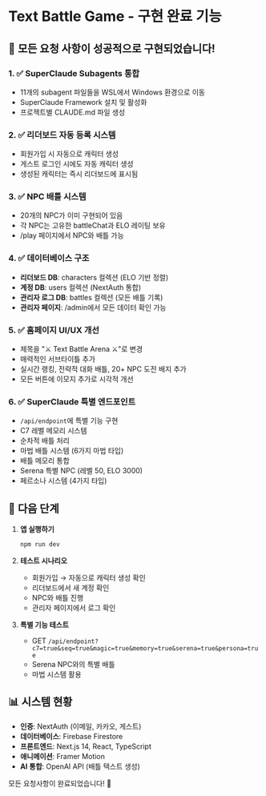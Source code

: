 # Text Battle Game - 구현 완료 기능

## 🎉 모든 요청 사항이 성공적으로 구현되었습니다!

### 1. ✅ SuperClaude Subagents 통합
- 11개의 subagent 파일들을 WSL에서 Windows 환경으로 이동
- SuperClaude Framework 설치 및 활성화
- 프로젝트별 CLAUDE.md 파일 생성

### 2. ✅ 리더보드 자동 등록 시스템
- 회원가입 시 자동으로 캐릭터 생성
- 게스트 로그인 시에도 자동 캐릭터 생성
- 생성된 캐릭터는 즉시 리더보드에 표시됨

### 3. ✅ NPC 배틀 시스템
- 20개의 NPC가 이미 구현되어 있음
- 각 NPC는 고유한 battleChat과 ELO 레이팅 보유
- /play 페이지에서 NPC와 배틀 가능

### 4. ✅ 데이터베이스 구조
- **리더보드 DB**: characters 컬렉션 (ELO 기반 정렬)
- **계정 DB**: users 컬렉션 (NextAuth 통합)
- **관리자 로그 DB**: battles 컬렉션 (모든 배틀 기록)
- **관리자 페이지**: /admin에서 모든 데이터 확인 가능

### 5. ✅ 홈페이지 UI/UX 개선
- 제목을 "⚔️ Text Battle Arena ⚔️"로 변경
- 매력적인 서브타이틀 추가
- 실시간 랭킹, 전략적 대화 배틀, 20+ NPC 도전 배지 추가
- 모든 버튼에 이모지 추가로 시각적 개선

### 6. ✅ SuperClaude 특별 엔드포인트
- `/api/endpoint`에 특별 기능 구현
- C7 레벨 메모리 시스템
- 순차적 배틀 처리
- 마법 배틀 시스템 (6가지 마법 타입)
- 배틀 메모리 통합
- Serena 특별 NPC (레벨 50, ELO 3000)
- 페르소나 시스템 (4가지 타입)

## 🚀 다음 단계

1. **앱 실행하기**
   ```bash
   npm run dev
   ```

2. **테스트 시나리오**
   - 회원가입 → 자동으로 캐릭터 생성 확인
   - 리더보드에서 새 계정 확인
   - NPC와 배틀 진행
   - 관리자 페이지에서 로그 확인

3. **특별 기능 테스트**
   - GET `/api/endpoint?c7=true&seq=true&magic=true&memory=true&serena=true&persona=true`
   - Serena NPC와의 특별 배틀
   - 마법 시스템 활용

## 📊 시스템 현황

- **인증**: NextAuth (이메일, 카카오, 게스트)
- **데이터베이스**: Firebase Firestore
- **프론트엔드**: Next.js 14, React, TypeScript
- **애니메이션**: Framer Motion
- **AI 통합**: OpenAI API (배틀 텍스트 생성)

모든 요청사항이 완료되었습니다! 🎊